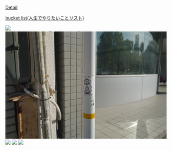 [Detail](https://www.kan.run/)

[bucket list(人生でやりたいことリスト)](https://www.kan.run/bucketlist/)

![](./images/L1003226.jpg)
![](./images/L1003038.jpg)
![](./images/L1003396.JPG)
![](./images/L1003437.JPG)
![](./images/L1001486.JPG)